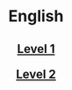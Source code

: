 <h1> 
<p align="center">
English
</p>
</h1>

<h2>
<p align="center">
  <a href="https://english-homework.github.io/EnglishForKidsByPascale/A">Level 1</a>
  <br>
</p>
<p align="center">
  <a href="https://english-homework.github.io/EnglishForKidsByPascale/B">Level 2</a>
  <br>
</p>
</h2>


<!--<p align="center">
  <a href="https://english-homework.github.io/EnglishForKidsByPascale/C">Level 3</a>
  <br>
</p>
<p align="center">
  <a href="https://english-homework.github.io/EnglishForKidsByPascale/D">Level 4</a>
  <br>
</p>
</h4>-->

